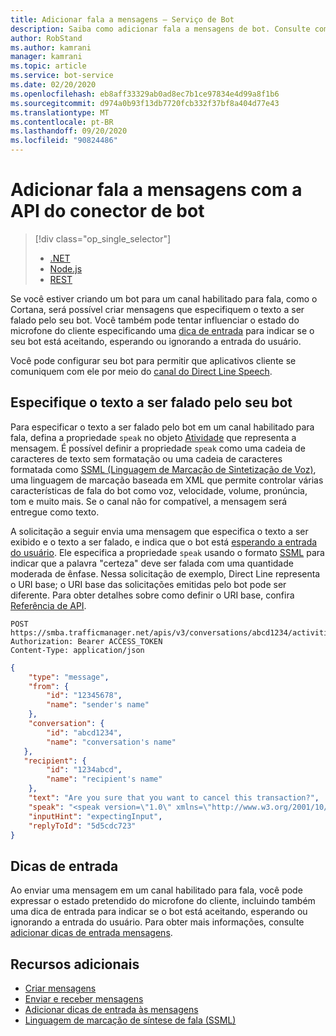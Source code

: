 ```yaml
---
title: Adicionar fala a mensagens – Serviço de Bot
description: Saiba como adicionar fala a mensagens de bot. Consulte como especificar e formatar o texto que os bots usam em canais habilitados para fala e como incluir dicas de entrada.
author: RobStand
ms.author: kamrani
manager: kamrani
ms.topic: article
ms.service: bot-service
ms.date: 02/20/2020
ms.openlocfilehash: eb8aff33329ab0ad8ec7b1ce97834e4d99a8f1b6
ms.sourcegitcommit: d974a0b93f13db7720fcb332f37bf8a404d77e43
ms.translationtype: MT
ms.contentlocale: pt-BR
ms.lasthandoff: 09/20/2020
ms.locfileid: "90824486"
---
```

# <a name="add-speech-to-messages-with-the-bot-connector-api"></a>Adicionar fala a mensagens com a API do conector de bot

> [!div class="op_single_selector"]
> - [.NET](../dotnet/bot-builder-dotnet-text-to-speech.md)
> - [Node.js](../nodejs/bot-builder-nodejs-text-to-speech.md)
> - [REST](../rest-api/bot-framework-rest-connector-text-to-speech.md)

Se você estiver criando um bot para um canal habilitado para fala, como o Cortana, será possível criar mensagens que especifiquem o texto a ser falado pelo seu bot. Você também pode tentar influenciar o estado do microfone do cliente especificando uma [dica de entrada](bot-framework-rest-connector-add-input-hints.md) para indicar se o seu bot está aceitando, esperando ou ignorando a entrada do usuário.

Você pode configurar seu bot para permitir que aplicativos cliente se comuniquem com ele por meio do [canal do Direct Line Speech](../bot-service-channel-connect-directlinespeech.md).

## <a name="specify-text-to-be-spoken-by-your-bot"></a>Especifique o texto a ser falado pelo seu bot

Para especificar o texto a ser falado pelo bot em um canal habilitado para fala, defina a propriedade `speak` no objeto [Atividade][Activity] que representa a mensagem. É possível definir a propriedade `speak` como uma cadeia de caracteres de texto sem formatação ou uma cadeia de caracteres formatada como <a href="https://docs.microsoft.com/azure/cognitive-services/speech-service/speech-synthesis-markup" target="_blank">SSML (Linguagem de Marcação de Sintetização de Voz)</a>, uma linguagem de marcação baseada em XML que permite controlar várias características de fala do bot como voz, velocidade, volume, pronúncia, tom e muito mais. Se o canal não for compatível, a mensagem será entregue como texto.


A solicitação a seguir envia uma mensagem que especifica o texto a ser exibido e o texto a ser falado, e indica que o bot está [esperando a entrada do usuário](bot-framework-rest-connector-add-input-hints.md). Ele especifica a propriedade `speak` usando o formato <a href="https://docs.microsoft.com/azure/cognitive-services/speech-service/speech-synthesis-markup" target="_blank">SSML</a> para indicar que a palavra "certeza" deve ser falada com uma quantidade moderada de ênfase. Nessa solicitação de exemplo, Direct Line representa o URI base; o URI base das solicitações emitidas pelo bot pode ser diferente. Para obter detalhes sobre como definir o URI base, confira [Referência de API](bot-framework-rest-connector-api-reference.md#base-uri).

```http
POST https://smba.trafficmanager.net/apis/v3/conversations/abcd1234/activities/5d5cdc723
Authorization: Bearer ACCESS_TOKEN
Content-Type: application/json
```

```json
{
    "type": "message",
    "from": {
        "id": "12345678",
        "name": "sender's name"
    },
    "conversation": {
        "id": "abcd1234",
        "name": "conversation's name"
   },
   "recipient": {
        "id": "1234abcd",
        "name": "recipient's name"
    },
    "text": "Are you sure that you want to cancel this transaction?",
    "speak": "<speak version=\"1.0\" xmlns=\"http://www.w3.org/2001/10/synthesis\" xml:lang=\"en-US\">Are you <emphasis level=\"moderate\">sure</emphasis> that you want to cancel this transaction?</speak>",
    "inputHint": "expectingInput",
    "replyToId": "5d5cdc723"
}
```

## <a name="input-hints"></a>Dicas de entrada

Ao enviar uma mensagem em um canal habilitado para fala, você pode expressar o estado pretendido do microfone do cliente, incluindo também uma dica de entrada para indicar se o bot está aceitando, esperando ou ignorando a entrada do usuário. Para obter mais informações, consulte [adicionar dicas de entrada mensagens](bot-framework-rest-connector-add-input-hints.md).

## <a name="additional-resources"></a>Recursos adicionais

- [Criar mensagens](bot-framework-rest-connector-create-messages.md)
- [Enviar e receber mensagens](bot-framework-rest-connector-send-and-receive-messages.md)
- [Adicionar dicas de entrada às mensagens](bot-framework-rest-connector-add-input-hints.md)
- [Linguagem de marcação de síntese de fala (SSML)](/azure/cognitive-services/speech-service/speech-synthesis-markup)

[Activity]: bot-framework-rest-connector-api-reference.md#activity-object
